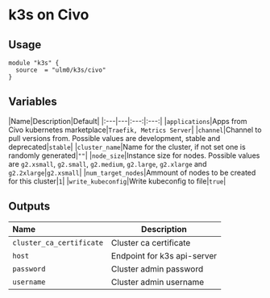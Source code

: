 # k3s on Civo

## Usage

```hcl
module "k3s" {
  source  = "ulm0/k3s/civo"
}
```

## Variables

|Name|Description|Default|
|:---|---|:---:|:---:|
|`applications`|Apps from Civo kubernetes marketplace|`Traefik, Metrics Server`|
|`channel`|Channel to pull versions from. Possible values are development, stable and deprecated|`stable`|
|`cluster_name`|Name for the cluster, if not set one is randomly generated|`""`|
|`node_size`|Instance size for nodes. Possible values are `g2.xsmall`, `g2.small`, `g2.medium`, `g2.large`, `g2.xlarge` and `g2.2xlarge`|`g2.xsmall`|
|`num_target_nodes`|Ammount of nodes to be created for this cluster|`1`|
|`write_kubeconfig`|Write kubeconfig to file|`true`|

## Outputs
|Name|Description|
|:---|---|
|`cluster_ca_certificate`|Cluster ca certificate|
|`host`|Endpoint for k3s api-server|
|`password`|Cluster admin password|
|`username`|Cluster admin username|

